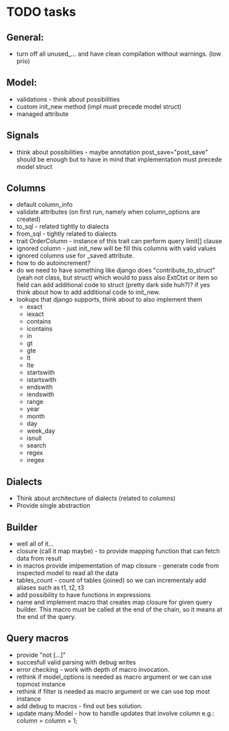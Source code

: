 TODO tasks
==========

General:
--------
* turn off all unused_... and have clean compilation without warnings. (low prio)

Model:
------
* validations - think about possibilities
* custom init_new method (impl must precede model struct)
* managed attribute

Signals
-------
* think about possibilities - maybe annotation post_save="post_save" should be enough
    but to have in mind that implementation must precede model struct

Columns
-------
* default column_info
* validate attributes (on first run, namely when column_options are created)
* to_sql - related tightly to dialects
* from_sql - tightly related to dialects
* trait OrderColumn - instance of this trait can perform query limit[] clause
* ignored column - just init_new will be fill this columns with valid values
* ignored columns use for _saved attribute.
* how to do autoincrement?
* do we need to have something like django does "contribute_to_struct" (yeah not class, but struct) which
    would to pass also ExtCtxt or item so field can add additional code to struct (pretty dark side huh?)?
    if yes think about how to add additional code to init_new.
* lookups that django supports, think about to also implement them
    * exact
    * iexact
    * contains
    * icontains
    * in
    * gt
    * gte
    * lt
    * lte
    * startswith
    * istartswith
    * endswith
    * iendswith
    * range
    * year
    * month
    * day
    * week_day
    * isnull
    * search
    * regex
    * iregex


Dialects
--------
* Think about architecture of dialects (related to columns)
* Provide single abstraction

Builder
------------
* well all of it...
* closure (call it map maybe) - to provide mapping function that can fetch data from
    result
* in macros provide imlpementation of map closure - generate code from inspected model
    to read all the data
* tables_count - count of tables (joined) so we can incrementaly add aliases such as t1, t2, t3
* add possibility to have functions in expressions
* name and implement macro that creates map closure for given query builder. This macro must be called at the end of the chain,
    so it means at the end of the query.

Query macros
------------
* provide "not [...]"
* succesfull valid parsing with debug writes
* error checking - work with depth of macro invocation.
* rethink if model_options is needed as macro argument or we can use topmost instance
* rethink if filter is needed as macro argument or we can use top most instance
* add debug to macros - find out bes solution.
* update many:Model - how to handle updates that involve column e.g.: column = column + 1;